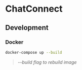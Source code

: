 # ChatConnect

## Development

### Docker

```sh
docker-compose up --build
``` 

>*--build flag to rebuild image*
